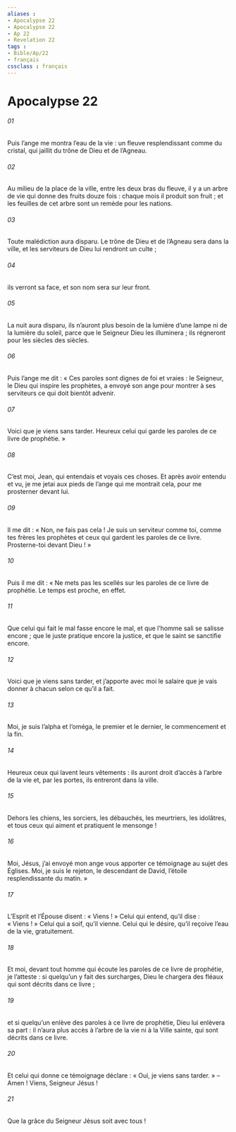 ```yaml
---
aliases : 
- Apocalypse 22
- Apocalypse 22
- Ap 22
- Revelation 22
tags : 
- Bible/Ap/22
- français
cssclass : français
---
```


# Apocalypse 22

###### 01
Puis l’ange me montra l’eau de la vie : un fleuve resplendissant comme du cristal, qui jaillit du trône de Dieu et de l’Agneau.
###### 02
Au milieu de la place de la ville, entre les deux bras du fleuve, il y a un arbre de vie qui donne des fruits douze fois : chaque mois il produit son fruit ; et les feuilles de cet arbre sont un remède pour les nations.
###### 03
Toute malédiction aura disparu. Le trône de Dieu et de l’Agneau sera dans la ville, et les serviteurs de Dieu lui rendront un culte ;
###### 04
ils verront sa face, et son nom sera sur leur front.
###### 05
La nuit aura disparu, ils n’auront plus besoin de la lumière d’une lampe ni de la lumière du soleil, parce que le Seigneur Dieu les illuminera ; ils régneront pour les siècles des siècles.
###### 06
Puis l’ange me dit : « Ces paroles sont dignes de foi et vraies : le Seigneur, le Dieu qui inspire les prophètes, a envoyé son ange pour montrer à ses serviteurs ce qui doit bientôt advenir.
###### 07
Voici que je viens sans tarder. Heureux celui qui garde les paroles de ce livre de prophétie. »
###### 08
C’est moi, Jean, qui entendais et voyais ces choses. Et après avoir entendu et vu, je me jetai aux pieds de l’ange qui me montrait cela, pour me prosterner devant lui.
###### 09
Il me dit : « Non, ne fais pas cela ! Je suis un serviteur comme toi, comme tes frères les prophètes et ceux qui gardent les paroles de ce livre. Prosterne-toi devant Dieu ! »
###### 10
Puis il me dit : « Ne mets pas les scellés sur les paroles de ce livre de prophétie. Le temps est proche, en effet.
###### 11
Que celui qui fait le mal fasse encore le mal, et que l’homme sali se salisse encore ; que le juste pratique encore la justice, et que le saint se sanctifie encore.
###### 12
Voici que je viens sans tarder, et j’apporte avec moi le salaire que je vais donner à chacun selon ce qu’il a fait.
###### 13
Moi, je suis l’alpha et l’oméga, le premier et le dernier, le commencement et la fin.
###### 14
Heureux ceux qui lavent leurs vêtements : ils auront droit d’accès à l’arbre de la vie et, par les portes, ils entreront dans la ville.
###### 15
Dehors les chiens, les sorciers, les débauchés, les meurtriers, les idolâtres, et tous ceux qui aiment et pratiquent le mensonge !
###### 16
Moi, Jésus, j’ai envoyé mon ange vous apporter ce témoignage au sujet des Églises. Moi, je suis le rejeton, le descendant de David, l’étoile resplendissante du matin. »
###### 17
L’Esprit et l’Épouse disent : « Viens ! » Celui qui entend, qu’il dise : « Viens ! » Celui qui a soif, qu’il vienne. Celui qui le désire, qu’il reçoive l’eau de la vie, gratuitement.
###### 18
Et moi, devant tout homme qui écoute les paroles de ce livre de prophétie, je l’atteste : si quelqu’un y fait des surcharges, Dieu le chargera des fléaux qui sont décrits dans ce livre ;
###### 19
et si quelqu’un enlève des paroles à ce livre de prophétie, Dieu lui enlèvera sa part : il n’aura plus accès à l’arbre de la vie ni à la Ville sainte, qui sont décrits dans ce livre.
###### 20
Et celui qui donne ce témoignage déclare : « Oui, je viens sans tarder. » – Amen ! Viens, Seigneur Jésus !
###### 21
Que la grâce du Seigneur Jésus soit avec tous !
